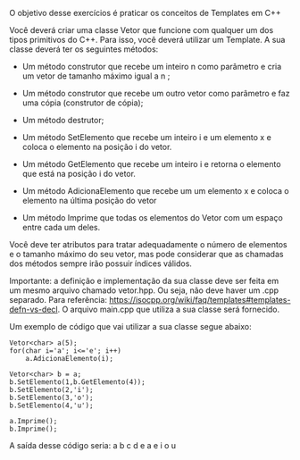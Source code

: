 O objetivo desse exercícios é praticar os conceitos de Templates em C++

Você deverá criar uma classe Vetor que funcione com qualquer um dos tipos primitivos do C++. Para isso, você deverá utilizar um Template. A sua classe deverá ter os seguintes métodos:

- Um método construtor que recebe um inteiro n como parâmetro e cria um vetor de tamanho máximo igual a n ;

- Um método construtor que recebe um outro vetor como parâmetro e faz uma cópia (construtor de cópia);

- Um método destrutor;

- Um método SetElemento que recebe um inteiro i e um elemento x e coloca o elemento na posição i do vetor. 

- Um método GetElemento que recebe um inteiro i e retorna o elemento que está na posição i do vetor. 

- Um método AdicionaElemento que recebe um um elemento x e coloca o elemento na última posição do vetor

- Um método Imprime que todas os elementos do Vetor com um espaço entre cada um deles.

Você deve ter atributos para tratar adequadamente o número de elementos e o tamanho máximo do seu vetor, mas pode considerar que as chamadas dos métodos sempre irão possuir índices válidos.  

Importante: a definição e implementação da sua classe deve ser  feita em um mesmo arquivo chamado vetor.hpp. Ou seja, não deve haver um .cpp separado. Para referência: https://isocpp.org/wiki/faq/templates#templates-defn-vs-decl. O arquivo main.cpp que utiliza a sua classe será fornecido. 

Um exemplo de código que vai utilizar a sua classe segue abaixo:

    Vetor<char> a(5);
    for(char i='a'; i<='e'; i++)
        a.AdicionaElemento(i);

    Vetor<char> b = a;
    b.SetElemento(1,b.GetElemento(4));
    b.SetElemento(2,'i');
    b.SetElemento(3,'o');
    b.SetElemento(4,'u');
   
    a.Imprime();
    b.Imprime();

A saída desse código seria:
a b c d e
a e i o u